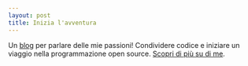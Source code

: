 ```yaml
---
layout: post
title: Inizia l'avventura
---
```


Un [blog](/blog/) per parlare delle mie passioni!
Condividere codice e iniziare un viaggio nella programmazione open source.
[Scopri di più su di me](/about/).


